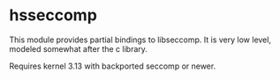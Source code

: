 # hsseccomp

This module provides partial bindings to libseccomp. It is very low
level, modeled somewhat after the c library.

Requires kernel 3.13 with backported seccomp or newer.
